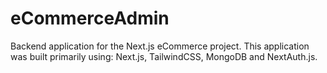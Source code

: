 # eCommerceAdmin

Backend application for the Next.js eCommerce project. This application was built primarily using: Next.js, TailwindCSS, MongoDB and NextAuth.js.
